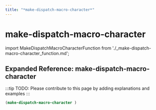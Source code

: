```yaml
---
title: "*make-dispatch-macro-character*"
---
```


# make-dispatch-macro-character

import MakeDispatchMacroCharacterFunction from './_make-dispatch-macro-character_function.md';

<MakeDispatchMacroCharacterFunction />

## Expanded Reference: make-dispatch-macro-character

:::tip
TODO: Please contribute to this page by adding explanations and examples
:::

```lisp
(make-dispatch-macro-character )
```
